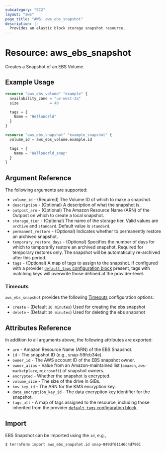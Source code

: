 ```yaml
---
subcategory: "EC2"
layout: "aws"
page_title: "AWS: aws_ebs_snapshot"
description: |-
  Provides an elastic block storage snapshot resource.
---
```


# Resource: aws_ebs_snapshot

Creates a Snapshot of an EBS Volume.

## Example Usage

```terraform
resource "aws_ebs_volume" "example" {
  availability_zone = "us-west-2a"
  size              = 40

  tags = {
    Name = "HelloWorld"
  }
}

resource "aws_ebs_snapshot" "example_snapshot" {
  volume_id = aws_ebs_volume.example.id

  tags = {
    Name = "HelloWorld_snap"
  }
}
```

## Argument Reference

The following arguments are supported:

* `volume_id` - (Required) The Volume ID of which to make a snapshot.
* `description` - (Optional) A description of what the snapshot is.
* `outpost_arn` - (Optional) The Amazon Resource Name (ARN) of the Outpost on which to create a local snapshot.
* `storage_tier` - (Optional) The name of the storage tier. Valid values are `archive` and `standard`. Default value is `standard`.
* `permanent_restore` - (Optional) Indicates whether to permanently restore an archived snapshot.
* `temporary_restore_days` - (Optional) Specifies the number of days for which to temporarily restore an archived snapshot. Required for temporary restores only. The snapshot will be automatically re-archived after this period.
* `tags` - (Optional) A map of tags to assign to the snapshot. If configured with a provider [`default_tags` configuration block](https://www.terraform.io/docs/providers/aws/index.html#default_tags-configuration-block) present, tags with matching keys will overwrite those defined at the provider-level.

### Timeouts

`aws_ebs_snapshot` provides the following
[Timeouts](https://www.terraform.io/docs/configuration/blocks/resources/syntax.html#operation-timeouts) configuration options:

- `create` - (Default `10 minutes`) Used for creating the ebs snapshot
- `delete` - (Default `10 minutes`) Used for deleting the ebs snapshot

## Attributes Reference

In addition to all arguments above, the following attributes are exported:

* `arn` - Amazon Resource Name (ARN) of the EBS Snapshot.
* `id` - The snapshot ID (e.g., snap-59fcb34e).
* `owner_id` - The AWS account ID of the EBS snapshot owner.
* `owner_alias` - Value from an Amazon-maintained list (`amazon`, `aws-marketplace`, `microsoft`) of snapshot owners.
* `encrypted` - Whether the snapshot is encrypted.
* `volume_size` - The size of the drive in GiBs.
* `kms_key_id` - The ARN for the KMS encryption key.
* `data_encryption_key_id` - The data encryption key identifier for the snapshot.
* `tags_all` - A map of tags assigned to the resource, including those inherited from the provider [`default_tags` configuration block](https://www.terraform.io/docs/providers/aws/index.html#default_tags-configuration-block).

## Import

EBS Snapshot can be imported using the `id`, e.g.,

```
$ terraform import aws_ebs_snapshot.id snap-049df61146c4d7901
```
